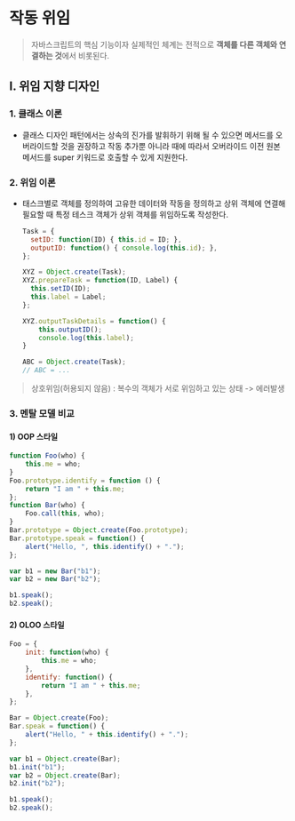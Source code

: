 # 작동 위임

> 자바스크립트의 핵심 기능이자 실제적인 체계는 전적으로 **객체를 다른 객체와 연결하는 것**에서 비롯된다.

## I. 위임 지향 디자인

### 1. 클래스 이론
- 클래스 디자인 패턴에서는 상속의 진가를 발휘하기 위해 될 수 있으면 메서드를 오버라이드할 것을 권장하고 작동 추가뿐 아니라 때에 따라서 오버라이드 이전 원본 메서드를 super 키워드로 호출할 수 있게 지원한다.

### 2. 위임 이론
- 태스크별로 객체를 정의하여 고유한 데이터와 작동을 정의하고 상위 객체에 연결해 필요할 때 특정 테스크 객체가 상위 객체를 위임하도록 작성한다.
  ```js
  Task = {
    setID: function(ID) { this.id = ID; },
    outputID: function() { console.log(this.id); },
  };

  XYZ = Object.create(Task);
  XYZ.prepareTask = function(ID, Label) {
    this.setID(ID);
    this.label = Label;
  };

  XYZ.outputTaskDetails = function() {
      this.outputID();
      console.log(this.label);
  }

  ABC = Object.create(Task);
  // ABC = ...
  ```
> 상호위임(허용되지 않음) : 복수의 객체가 서로 위임하고 있는 상태 -> 에러발생

### 3. 멘탈 모델 비교

#### 1) OOP 스타일
```js
function Foo(who) {
    this.me = who;
}
Foo.prototype.identify = function () {
    return "I am " + this.me;
};
function Bar(who) {
    Foo.call(this, who);
}
Bar.prototype = Object.create(Foo.prototype);
Bar.prototype.speak = function() {
    alert("Hello, ", this.identify() + ".");
};

var b1 = new Bar("b1");
var b2 = new Bar("b2");

b1.speak();
b2.speak();
```

#### 2) OLOO 스타일
```js
Foo = {
    init: function(who) {
        this.me = who;
    },
    identify: function() {
        return "I am " + this.me;
    },
};

Bar = Object.create(Foo);
Bar.speak = function() {
    alert("Hello, " + this.identify() + ".");
};

var b1 = Object.create(Bar);
b1.init("b1");
var b2 = Object.create(Bar);
b2.init("b2");

b1.speak();
b2.speak();
```

